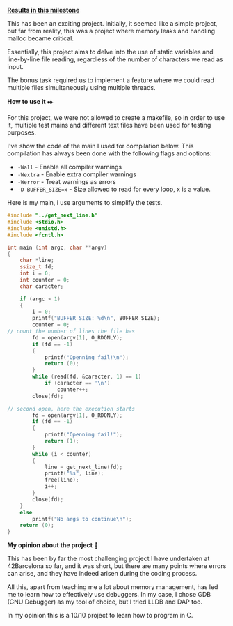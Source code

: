 [**Results in this milestone**](https://github.com/zikocult/Cursus42/tree/main/02_ring)



This has been an exciting project. Initially, it seemed like a simple project, but far from reality, this was a project where memory leaks and handling malloc became critical.

Essentially, this project aims to delve into the use of static variables and line-by-line file reading, regardless of the number of characters we read as input.

The bonus task required us to implement a feature where we could read multiple files simultaneously using multiple threads.

**How to use it ✒️**

For this project, we were not allowed to create a makefile, so in order to use it, multiple test mains and different text files have been used for testing purposes. 

I've show the code of the main I used for compilation below. This compilation has always been done with the following flags and options:

* `-Wall` - Enable all compiler warnings
* `-Wextra` - Enable extra compiler warnings
* `-Werror` - Treat warnings as errors
* `-D BUFFER_SIZE=x` - Size allowed to read for every loop, x is a value.

Here is my main, i use arguments to simplify the tests.

```c
#include "../get_next_line.h"
#include <stdio.h>
#include <unistd.h>
#include <fcntl.h>

int main (int argc, char **argv)
{
	char *line;
	ssize_t	fd;
	int	i = 0;
	int counter = 0;
	char caracter;

	if (argc > 1)
	{
		i = 0;
		printf("BUFFER_SIZE: %d\n", BUFFER_SIZE);
		counter = 0;
// count the number of lines the file has
		fd = open(argv[1], O_RDONLY);
		if (fd == -1)
		{
			printf("Openning fail!\n");
			return (0);
		}
		while (read(fd, &caracter, 1) == 1)
			if (caracter == '\n')
				counter++;
		close(fd);

// second open, here the execution starts
		fd = open(argv[1], O_RDONLY);
		if (fd == -1)
		{
			printf("Openning fail!");
			return (1);
		}
		while (i < counter)
		{
			line = get_next_line(fd);
			printf("%s", line);
			free(line);
			i++;
		}
		close(fd);
	}	
	else
		printf("No args to continue\n");
	return (0);
}
```

**My opinion about the project 📝**

This has been by far the most challenging project I have undertaken at 42Barcelona so far, and it was short, but there are many points where errors can arise, and they have indeed arisen during the coding process.

All this, apart from teaching me a lot about memory management, has led me to learn how to effectively use debuggers. In my case, I chose GDB (GNU Debugger) as my tool of choice, but I tried LLDB and DAP too.

In my opinion this is a 10/10 project to learn how to program in C.
